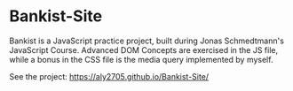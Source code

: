 # Bankist-Site
Bankist is a JavaScript practice project, built during Jonas Schmedtmann's JavaScript Course. 
Advanced DOM Concepts are exercised in the JS file, while a bonus in the CSS file is the media query implemented by myself.

See the project: https://aly2705.github.io/Bankist-Site/ 

